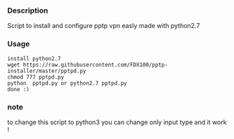 ### Description
Script to install and configure pptp vpn easly  made with python2.7


### Usage
```
install python2.7
wget https://raw.githubusercontent.com/FDX100/pptp-installer/master/pptpd.py
chmod 777 pptpd.py
python  pptpd.py or python2.7 pptpd.py
done :)
```
### note
to change this script to python3 you can change only input type and it work !
